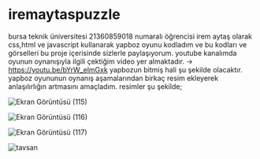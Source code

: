 # iremaytaspuzzle
 bursa teknik üniversitesi 21360859018 numaralı öğrencisi irem aytaş olarak css,html ve javascript kullanarak yapboz oyunu kodladım ve bu kodları ve görselleri bu proje içerisinde sizlerle paylaşıyorum.
  youtube kanalımda oyunun oynanışıyla ilgili çektiğim video yer almaktadır. ->   https://youtu.be/bYrW_elmGxk
 yapbozun bitmiş hali şu şekilde olacaktır.
 yapboz oyununun oynanış aşamalarından birkaç resim ekleyerek anlaşılırlığın artmasını amaçladım. resimler şu şekilde;
 
 ![Ekran Görüntüsü (115)](https://github.com/21360859018/iremaytasgame/assets/113477042/2c13ed54-18e7-4b7c-b4e9-e5d05724a708)
 
![Ekran Görüntüsü (116)](https://github.com/21360859018/iremaytasgame/assets/113477042/ce48a881-04c3-4813-aabd-b6d08d77f29f)

![Ekran Görüntüsü (117)](https://github.com/21360859018/iremaytasgame/assets/113477042/ab01b72e-123a-4b55-9337-c24e0d7a057f)

 ![tavsan](https://github.com/21360859018/iremaytasgame/assets/113477042/daf67c0a-c506-432a-a973-44858e538947)


